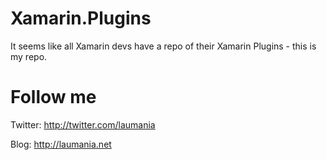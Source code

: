# Xamarin.Plugins
It seems like all Xamarin devs have a repo of their Xamarin Plugins - this is my repo.

# Follow me
Twitter: http://twitter.com/laumania

Blog: http://laumania.net
